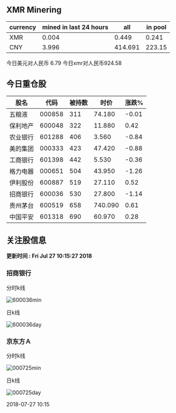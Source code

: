 ## XMR Minering

|currency|mined in last 24 hours|all|in pool|
|---|---|---|---|
|XMR|0.004|0.449|0.241|
|CNY|3.996|414.691|223.15|

今日美元对人民币 6.79	今日xmr对人民币924.58


## 今日重仓股 

|股名|代码|被持数|时价|涨跌%|
|---|---|---|---|---|
|五粮液|000858|311|74.180|-0.01|
|保利地产|600048|322|11.880|0.42|
|农业银行|601288|406|3.560|-0.84|
|美的集团|000333|423|47.420|-0.88|
|工商银行|601398|442|5.530|-0.36|
|格力电器|000651|504|43.950|-1.26|
|伊利股份|600887|519|27.110|0.52|
|招商银行|600036|530|27.800|-1.14|
|贵州茅台|600519|658|740.090|0.61|
|中国平安|601318|690|60.970|0.28|

## 关注股信息
**更新时间 : Fri Jul 27 10:15:27 2018**
### 招商银行 
分时k线

![600036min](http://image.sinajs.cn/newchart/min/n/sh600036.gif)

日k线

![600036day](http://image.sinajs.cn/newchart/daily/n/sh600036.gif)

### 京东方Ａ 
分时k线

![000725min](http://image.sinajs.cn/newchart/min/n/sz000725.gif)

日k线

![000725day](http://image.sinajs.cn/newchart/daily/n/sz000725.gif)

2018-07-27 10:15